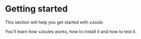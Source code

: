 # Getting started

This section will help you get started with vJoule. 

You'll learn how vJoules works, how to install it and how to test it.